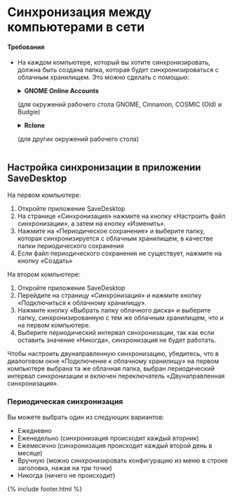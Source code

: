 
# Синхронизация между компьютерами в сети
#### Требования
- На каждом компьютере, который вы хотите синхронизировать, должна быть создана папка, которая будет синхронизироваться с облачным хранилищем. Это можно сделать с помощью:

  <details>
      <summary>
        <b>GNOME Online Accounts</b>
        <p>(для окружений рабочего стола GNOME, Cinnamon, COSMIC (Old) и Budgie)</p>
      </summary>

    - Откройте настройки GNOME
    - Перейдите в раздел «Сетевые учетные записи» и выберите свой облачный сервис

      <img src="https://raw.githubusercontent.com/vikdevelop/SaveDesktop/webpage/wiki/synchronization/screenshots/OnlineAccounts_en.png">
      
  </details> 

  <details>
    <summary><b>Rclone</b><p>(для других окружений рабочего стола)</p></summary>
    <ul>
      <li>Установка Rclone</li>
      <pre><code>sudo -v ; curl https://rclone.org/install.sh | sudo bash</code></pre>
      <li>Настройте Rclone с помощью этой команды, которая создаст папку облачного диска, настроит Rclone и смонтирует папку
      <pre><code>mkdir -p ~/drive &amp;&amp; rclone config create drive your-cloud-drive-service &amp;&amp; nohup rclone mount drive: ~/drive --vfs-cache-mode writes &amp; echo "Диск успешно смонтирован"</code></pre>
      <p>* Вместо `your-cloud-drive-service` используйте название вашего облачного сервиса, например `drive` (для Google Drive), `onedrive`, `dropbox` и т. д.</p></li>
      <li>Разрешите доступ к созданной папке в [Flatseal app](https://flathub.org/apps/com.github.tchx84.Flatseal).</li>
    </ul>
  </details>
  
## Настройка синхронизации в приложении SaveDesktop
На первом компьютере:
1. Откройте приложение SaveDesktop
2. На странице «Синхронизация» нажмите на кнопку «Настроить файл синхронизации», а затем на кнопку «Изменить».
3. Нажмите на «Периодическое сохранение» и выберите папку, которая синхронизируется с облачным хранилищем, в качестве папки периодического сохранения
4. Если файл периодического сохранения не существует, нажмите на кнопку «Создать»

На втором компьютере:
1. Откройте приложение SaveDesktop
2. Перейдите на страницу «Синхронизация» и нажмите кнопку «Подключиться к облачному хранилищу».
3. Нажмите кнопку «Выбрать папку облачного диска» и выберите папку, синхронизированную с тем же облачным хранилищем, что и на первом компьютере.
4. Выберите периодический интервал синхронизации, так как если оставить значение «Никогда», синхронизация не будет работать.

Чтобы настроить двунаправленную синхронизацию, убедитесь, что в диалоговом окне «Подключение к облачному хранилищу» на первом компьютере выбрана та же облачная папка, выбран периодический интервал синхронизации и включен переключатель «Двунаправленная синхронизация».

### Периодическая синхронизация
Вы можете выбрать один из следующих вариантов:
- Ежедневно
- Еженедельно (синхронизация происходит каждый вторник)
- Ежемесячно (синхронизация происходит каждый второй день в месяце)
- Вручную (можно синхронизировать конфигурацию из меню в строке заголовка, нажав на три точки)
- Никогда (ничего не происходит)

{% include footer.html %}

